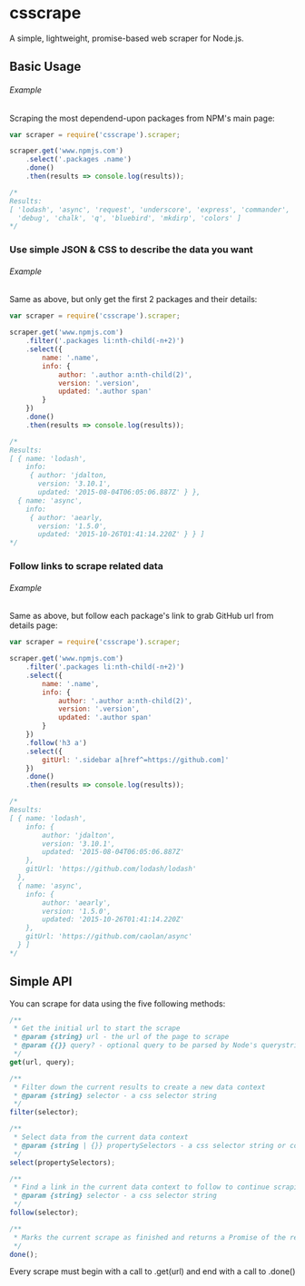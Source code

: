 # csscrape
A simple, lightweight, promise-based web scraper for Node.js.

## Basic Usage
###### Example
Scraping the most dependend-upon packages from NPM's main page:

```js
var scraper = require('csscrape').scraper;

scraper.get('www.npmjs.com')
	.select('.packages .name')
	.done()
	.then(results => console.log(results));

/*
Results:
[ 'lodash', 'async', 'request', 'underscore', 'express', 'commander',
  'debug', 'chalk', 'q', 'bluebird', 'mkdirp', 'colors' ]
*/
```


### Use simple JSON & CSS to describe the data you want
###### Example
Same as above, but only get the first 2 packages and their details:

```js
var scraper = require('csscrape').scraper;

scraper.get('www.npmjs.com')
	.filter('.packages li:nth-child(-n+2)')
	.select({
		name: '.name',
		info: {
			author: '.author a:nth-child(2)',
			version: '.version',
			updated: '.author span'
		}
	})
	.done()
	.then(results => console.log(results));

/*
Results:
[ { name: 'lodash',
    info:
     { author: 'jdalton,
       version: '3.10.1',
       updated: '2015-08-04T06:05:06.887Z' } },
  { name: 'async',
    info:
     { author: 'aearly,
       version: '1.5.0',
       updated: '2015-10-26T01:41:14.220Z' } } ]
*/
```


### Follow links to scrape related data
###### Example
Same as above, but follow each package's link to grab GitHub url from details page:

```js
var scraper = require('csscrape').scraper;

scraper.get('www.npmjs.com')
	.filter('.packages li:nth-child(-n+2)')
	.select({
		name: '.name',
		info: {
			author: '.author a:nth-child(2)',
			version: '.version',
			updated: '.author span'
		}
	})
	.follow('h3 a')
	.select({
		gitUrl: '.sidebar a[href^=https://github.com]'
	})
	.done()
	.then(results => console.log(results));

/*
Results:
[ { name: 'lodash',
    info: {
		author: 'jdalton',
    	version: '3.10.1',
    	updated: '2015-08-04T06:05:06.887Z'
	},
    gitUrl: 'https://github.com/lodash/lodash'
  },
  { name: 'async',
    info: {
		author: 'aearly',
    	version: '1.5.0',
    	updated: '2015-10-26T01:41:14.220Z'
	},
    gitUrl: 'https://github.com/caolan/async'
  } ]
*/
```

## Simple API
You can scrape for data using the five following methods:
```js
/**
 * Get the initial url to start the scrape
 * @param {string} url - the url of the page to scrape
 * @param {{}} query? - optional query to be parsed by Node's querystring
 */
get(url, query);

/**
 * Filter down the current results to create a new data context
 * @param {string} selector - a css selector string
 */
filter(selector);

/**
 * Select data from the current data context
 * @param {string | {}} propertySelectors - a css selector string or complex selector object
 */
select(propertySelectors);

/**
 * Find a link in the current data context to follow to continue scraping
 * @param {string} selector - a css selector string
 */
follow(selector);

/**
 * Marks the current scrape as finished and returns a Promise of the results
 */
done();
```
Every scrape must begin with a call to .get(url) and end with a call to .done()
